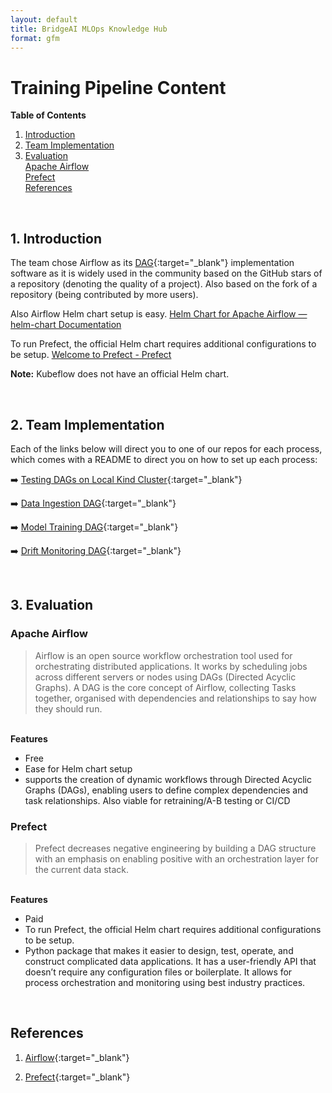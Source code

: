 ```yaml
---
layout: default
title: BridgeAI MLOps Knowledge Hub
format: gfm
---
```


# Training Pipeline Content

**Table of Contents**
1. [Introduction](#1-introduction)
2. [Team Implementation](#2-team-implementation)
3. [Evaluation](#3-evaluation)\
        [Apache Airflow](#apache-airflow)\
        [Prefect](#prefect)\
        <!-- [DAGster](#dagster)\ -->
[References](#references)

<br>

## 1. Introduction

The team chose Airflow as its [DAG](https://airflow.apache.org/docs/apache-airflow/stable/core-concepts/dags.html){:target="_blank"} implementation software as it is widely used in the community based on the GitHub stars of a repository (denoting the quality of a project). Also based on the fork of a repository (being contributed by more users).

<p>Also Airflow Helm chart setup is easy. <a href="https://airflow.apache.org/docs/helm-chart/stable/index.html" target="_blank">Helm Chart for Apache Airflow — helm-chart Documentation</a></p>

<p>To run Prefect, the official Helm chart requires additional configurations to be setup. <a href="https://docs.prefect.io/3.0/get-started/index" target="_blank">Welcome to Prefect - Prefect</a></p>

**Note:** Kubeflow does not have an official Helm chart. 

<br>

## 2. Team Implementation

Each of the links below will direct you to one of our repos for each process, which comes with a README to direct you on how to set up each process:

➡️ [Testing DAGs on Local Kind Cluster](https://github.com/digicatapult/bridgeAI-airflow-DAGs){:target="_blank"}

➡️ [Data Ingestion DAG](https://github.com/digicatapult/bridgeAI-airflow-DAGs/blob/main/dags/regression_data_ingestion/README.md){:target="_blank"}

➡️ [Model Training DAG](https://github.com/digicatapult/bridgeAI-airflow-DAGs/blob/main/dags/regression_model_training/README.md){:target="_blank"}

➡️ [Drift Monitoring DAG](https://github.com/digicatapult/bridgeAI-airflow-DAGs/blob/main/dags/drift_monitoring/README.md){:target="_blank"}

<br>

## 3. Evaluation

### Apache Airflow

> Airflow is an open source workflow orchestration tool used for orchestrating distributed applications. It works by scheduling jobs across different servers or nodes using DAGs (Directed Acyclic Graphs). A DAG is the core concept of Airflow, collecting Tasks together, organised with dependencies and relationships to say how they should run.

\
**Features**
- Free
- Ease for Helm chart setup
- supports the creation of dynamic workflows through Directed Acyclic Graphs (DAGs), enabling users to define complex dependencies and task relationships. Also viable for retraining/A-B testing or CI/CD


### Prefect

> Prefect decreases negative engineering by building a DAG structure with an emphasis on enabling positive with an orchestration layer for the current data stack.

\
**Features**
- Paid
- To run Prefect, the official Helm chart requires additional configurations to be setup.
- Python package that makes it easier to design, test, operate, and construct complicated data applications. It has a user-friendly API that doesn’t require any configuration files or boilerplate. It allows for process orchestration and monitoring using best industry practices.


<!-- ### Dagster

> Dagster is a Machine Learning, Analytics, and ETL Data Orchestrator. It handles the basic function of scheduling, effectively ordering, and monitoring computations.

\
**Features**
- Paid
- As above
- As above -->

<br>

## References

1. [Airflow](https://airflow.apache.org/){:target="_blank"} 

2. [Prefect](https://www.prefect.io/){:target="_blank"} 